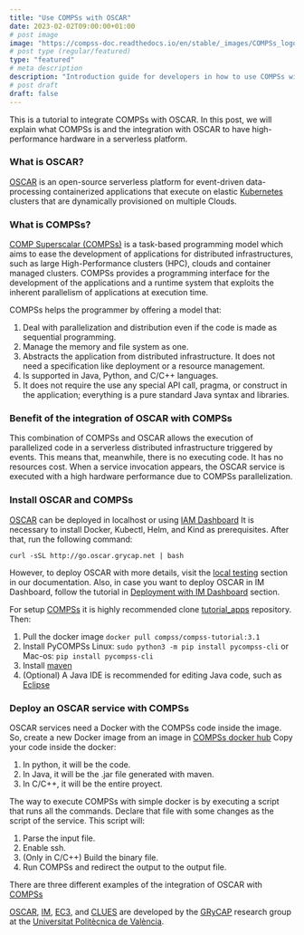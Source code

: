 ```yaml
---
title: "Use COMPSs with OSCAR"
date: 2023-02-02T09:00:00+01:00
# post image
image: "https://compss-doc.readthedocs.io/en/stable/_images/COMPSs_logo.png"
# post type (regular/featured)
type: "featured"
# meta description
description: "Introduction guide for developers in how to use COMPSs with OSCAR."
# post draft
draft: false
---
```


This is a tutorial to integrate COMPSs with OSCAR.
In this post, we will explain what COMPSs is and the integration with OSCAR to have high-performance hardware in a serverless platform.

### What is OSCAR?

[OSCAR](https://oscar.grycap.net/) is an open-source serverless platform for event-driven data-processing containerized applications that execute on elastic [Kubernetes](http://kubernetes.io) clusters that are dynamically provisioned on multiple Clouds.

### What is COMPSs?

[COMP Superscalar (COMPSs)](https://compss-doc.readthedocs.io/en/stable/index.html) is a task-based programming model which aims to ease the development of applications for distributed infrastructures, such as large High-Performance clusters (HPC), clouds and container managed clusters. COMPSs provides a programming interface for the development of the applications and a runtime system that exploits the inherent parallelism of applications at execution time.

COMPSs helps the programmer by offering a model that:

1. Deal with parallelization and distribution even if the code is made as sequential programming.
2. Manage the memory and file system as one.
3. Abstracts the application from distributed infrastructure. It does not need a specification like deployment or a resource management.
4. Is supported in Java, Python, and C/C++ languages.
5. It does not require the use any special API call, pragma, or construct in the application; everything is a pure standard Java syntax and libraries.

### Benefit of the integration of OSCAR with COMPSs

This combination of COMPSs and OSCAR allows the execution of parallelized code in a serverless distributed infrastructure
triggered by events. This means that, meanwhile, there is no executing code. It has no resources cost. When a service invocation appears, the OSCAR service is executed with a high hardware performance due to COMPSs parallelization.

### Install OSCAR and COMPSs

[OSCAR](https://oscar.grycap.net/) can be deployed in localhost or using [IAM Dashboard](https://www.grycap.upv.es/im/index.php)
It is necessary to install Docker, Kubectl, Helm, and Kind as prerequisites. After that, run the following command:

```
curl -sSL http://go.oscar.grycap.net | bash
```

However, to deploy OSCAR with more details, visit the [local testing](https://docs.oscar.grycap.net/local-testing/) section in our documentation.
Also, in case you want to deploy OSCAR in IM Dashboard, follow the tutorial in [Deployment with IM Dashboard](https://docs.oscar.grycap.net/deploy-im-dashboard/) section.

For setup [COMPSs](https://compss-doc.readthedocs.io/en/stable/index.html) it is highly recommended clone [tutorial_apps](https://github.com/bsc-wdc/tutorial_apps) repository. Then:

1. Pull the docker image `docker pull compss/compss-tutorial:3.1`
2. Install PyCOMPSs Linux: `sudo python3 -m pip install pycompss-cli` or  Mac-os: `pip install pycompss-cli`
3. Install [maven](https://maven.apache.org/install.html)
4. (Optional) A Java IDE is recommended for editing Java code, such as [Eclipse](https://www.eclipse.org/downloads/)

### Deploy an OSCAR service with COMPSs

OSCAR services need a Docker with the COMPSs code inside the image.
So, create a new Docker image from an image in [COMPSs docker hub](https://hub.docker.com/u/compss)
Copy your code inside the docker:

  1. In python, it will be the code.
  2. In Java, it will be the .jar file generated with maven.
  3. In C/C++, it will be the entire proyect.

The way to execute COMPSs with simple docker is by executing a script that runs all the commands.
Declare that file with some changes as the script of the service. This script will:

1. Parse the input file.
2. Enable ssh.
3. (Only in C/C++) Build the binary file.
4. Run COMPSs and redirect the output to the output file.

There are three different examples of the integration of OSCAR with [COMPSs](https://github.com/grycap/oscar/tree/master/examples/compss)

[OSCAR](https://grycap.github.io/oscar/), [IM](http://www.grycap.upv.es/im), [EC3](https://github.com/grycap/ec3), and [CLUES](https://www.grycap.upv.es/clues/) are developed by the [GRyCAP](https://www.grycap.upv.es/) research group at the [Universitat Politècnica de València](https://www.upv.es/).
